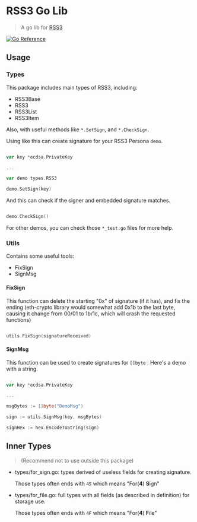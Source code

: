 # RSS3 Go Lib

> A go lib for [RSS3](https://rss3.io)

[![Go Reference](https://pkg.go.dev/badge/github.com/nyawork/rss3go-lib.svg)](https://pkg.go.dev/github.com/nyawork/rss3go-lib)

## Usage

### Types

This package includes main types of RSS3, including:

- RSS3Base
- RSS3
- RSS3List
- RSS3Item

Also, with useful methods like `*.SetSign`, and `*.CheckSign`.

Using like this can create signature for your RSS3 Persona `demo`.

``` go

var key *ecdsa.PrivateKey

...

var demo types.RSS3

demo.SetSign(key)

```

And this can check if the signer and embedded signature matches.

``` go

demo.CheckSign()

```

For other demos, you can check those `*_test.go` files for more help.

### Utils

Contains some useful tools:

- FixSign
- SignMsg

#### FixSign

This function can delete the starting "0x" of signature (if it has), and fix the ending (eth-crypto library would somewhat add 0x1b to the last byte, causing it change from 00/01 to 1b/1c, which will crash the requested functions)

``` go

utils.FixSign(signatureReceived)

```

#### SignMsg

This function can be used to create signatures for `[]byte` . Here's a demo with a string.

``` go

var key *ecdsa.PrivateKey

...

msgBytes := []byte("DemoMsg")

sign := utils.SignMsg(key, msgBytes)

signHex := hex.EncodeToString(sign)

```

## Inner Types 

> (Recommend not to use outside this package)

- types/for_sign.go: types derived of useless fields for creating signature.
  
  Those types often ends with `4S` which means "For(**4**) **S**ign"
  
- types/for_file.go: full types with all fields (as described in definition) for storage use.

  Those types often ends with `4F` which means "For(**4**) **F**ile"
